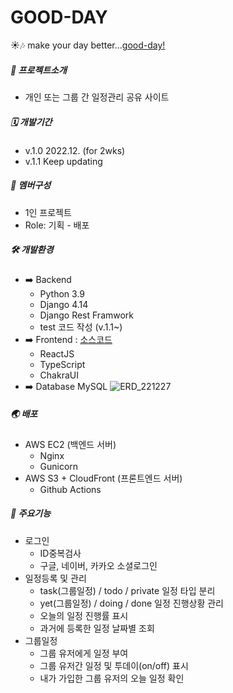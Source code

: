 # GOOD-DAY





☀️🎶 make your day better...[good-day!](https://www.good-day.today/)

##### 🚩 프로젝트소개
- 개인 또는 그룹 간 일정관리 공유 사이트

##### 🗓️ 개발기간
- v.1.0 2022.12. (for 2wks)
- v.1.1 Keep updating

##### 🤝 멤버구성
- 1인 프로젝트
- Role: 기획 - 배포

##### 🛠 ️개발환경 
- ️➡️ Backend
  - Python 3.9
  - Django 4.14
  - Django Rest Framwork
  - test 코드 작성 (v.1.1~)
- ️➡️ Frontend : [소스코드](https://github.com/bh224/GOOD_DAY_FRONTEND)
  - ReactJS
  - TypeScript
  - ChakraUI
- ️➡️ Database
MySQL
![ERD_221227](https://user-images.githubusercontent.com/104023868/209669433-b89f7946-496d-46e9-a4c8-b81b98bcf822.jpg)

##### 🌏 배포
- AWS EC2 (백엔드 서버)
  - Nginx
  - Gunicorn
- AWS S3 + CloudFront (프론트엔드 서버)
  - Github Actions

##### 📌 주요기능
- 로그인
  - ID중복검사 
  - 구글, 네이버, 카카오 소셜로그인
- 일정등록 및 관리
  - task(그룹일정) / todo / private 일정 타입 분리
  - yet(그룹일정) / doing / done 일정 진행상황 관리
  - 오늘의 일정 진행률 표시
  - 과거에 등록한 일정 날짜별 조회
- 그룹일정
  - 그룹 유저에게 일정 부여
  - 그룹 유저간 일정 및 투데이(on/off) 표시
  - 내가 가입한 그룹 유저의 오늘 일정 확인